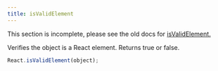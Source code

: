 ```yaml
---
title: isValidElement
---
```


<Wip>

This section is incomplete, please see the old docs for [isValidElement.](https://reactjs.org/docs/react-api.html#isvalidelement)

</Wip>


<Intro>

Verifies the object is a React element. Returns true or false.

```js
React.isValidElement(object);
```

</Intro>

<InlineToc />
